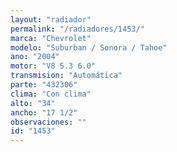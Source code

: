 ```yaml
---
layout: "radiador"
permalink: "/radiadores/1453/"
marca: "Chevrolet"
modelo: "Suburban / Sonora / Tahoe"
ano: "2004"
motor: "V8 5.3 6.0"
transmision: "Automática"
parte: "432306"
clima: "Con clima"
alto: "34"
ancho: "17 1/2"
observaciones: ""
id: "1453"
---
```


